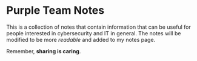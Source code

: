 # Purple Team Notes

This is a collection of notes that contain information that can be useful for people interested in cybersecurity and IT in general. The notes will be modified to be more *readable* and added to my notes page.

Remember, **sharing is caring**.
